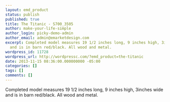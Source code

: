 ```yaml
---
layout: emd_product
status: publish
published: true
title: The Titanic - S700_3505
author: make-your-life-simple
author_login: picky-demo-admin
author_email: admin@emarketdesign.com
excerpt: Completed model measures 19 1/2 inches long, 9 inches high, 3inches wide
  and is in barn red/black. All wood and metal.
wordpress_id: 11728
wordpress_url: http://wordpressc.com/?emd_product=the-titanic
date: 2013-11-15 08:36:00.000000000 -05:00
categories: []
tags: []
comments: []
---
```

Completed model measures 19 1/2 inches long, 9 inches high, 3inches wide and is in barn red/black. All wood and metal.
